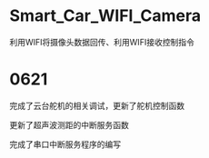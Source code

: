 # Smart_Car_WIFI_Camera
利用WIFI将摄像头数据回传、利用WIFI接收控制指令

# 0621
完成了云台舵机的相关调试，更新了舵机控制函数

更新了超声波测距的中断服务函数

完成了串口中断服务程序的编写